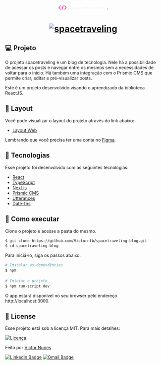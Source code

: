 
<p align="center">
  <a href="https://spacetraveling-blog-kohl.vercel.app/" target="_blank">
    <img alt="spacetraveling" src="./public/images/Logo.svg" width="160px">
  </a>
</p>

<h1 align="center">
  <a href="https://spacetraveling-blog-kohl.vercel.app/" target="_blank">
    <img alt="spacetraveling" src="https://i.imgur.com/wPKFm9l.png" />
  </a>
</h1>

## 💻 Projeto

O projeto spacetraveling é um blog de tecnologia. Nele há a possibilidade de acessar os posts e navegar entre os mesmos sem a necessidades de voltar para o início.
Há também uma integração com o Prismic CMS que permite criar, editar e pré-visualizar posts.

Este é um projeto desenvolvido visando o aprendizado da biblioteca ReactJS.


## 🎨 Layout

Você pode visualizar o layout do projeto através do link abaixo:

- [Layout Web](https://www.figma.com/file/86y35UjBuHhhVLQjTCwHoH/spacetraveling) 

Lembrando que você precisa ter uma conta no [Figma](http://figma.com/).

## 🧪 Tecnologias

Esse projeto foi desenvolvido com as seguintes tecnologias:

- [React](https://reactjs.org)
- [TypeScript](https://www.typescriptlang.org/)
- [Next.js](https://nextjs.org/)
- [Prismic CMS](https://prismic.io/)
- [Utterances](https://utteranc.es/)
- [Date-fns](https://date-fns.org/)

## 🚀 Como executar

Clone o projeto e acesse a pasta do mesmo.

```bash
$ git clone https://github.com/Victornfb/spacetraveling-blog.git
$ cd spacetraveling-blog
```

Para iniciá-lo, siga os passos abaixo:
```bash
# Instalar as dependências
$ npm

# Iniciar o projeto
$ npm run-script dev
```
O app estará disponível no seu browser pelo endereço http://localhost:3000.

## 📝 License
Esse projeto está sob a licença MIT. Para mais detalhes:

<a href="https://opensource.org/licenses/MIT" target="_blank"><img alt="Licença" src="https://img.shields.io/badge/license-MIT-0a66c2?style=flat-square"></a>

Feito por [Victor Nunes](https://victornfb.com/)

[![Linkedin Badge](https://img.shields.io/badge/-Victor%20Nunes-0a66c2?style=flat-square&logo=Linkedin&logoColor=white&link=https://www.linkedin.com/in/victornfb/)](https://www.linkedin.com/in/victornfb/) 
[![Gmail Badge](https://img.shields.io/badge/-victornfb@outlook.com-ea4435?style=flat-square&logo=Gmail&logoColor=white&link=mailto:victornfb@outlook.com)](mailto:victornfb@outlook.com)

